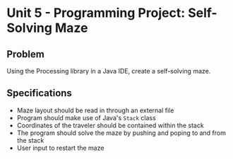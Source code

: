 # Unit 5 - Programming Project: Self-Solving Maze

## Problem 

Using the Processing library in a Java IDE, create a self-solving maze.

## Specifications
  * Maze layout should be read in through an external file
  * Program should make use of Java's `Stack` class
  * Coordinates of the traveler should be contained within the stack
  * The program should solve the maze by pushing and poping to and from the stack
  * User input to restart the maze
